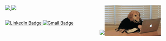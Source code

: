 ##

<div>
  <img align="right" height="100rem" src="giphy.gif">
</div>

<div style="display: inline_block">
  <a href="https://github.com/iagoscm">
  <img height="140em" src="https://github-readme-stats.vercel.app/api?username=iagoscm&count_private=true&show_icons=true&theme=tokyonight&hide_border=true"></img>
  <img height="140em" src="https://github-readme-stats.vercel.app/api/top-langs/?username=iagoscm&layout=compact&langs_count=7&theme=tokyonight&hide_border=true"></img>
</div>

##

![Linkedin Badge](https://img.shields.io/badge/-Iago_Campelo-blue?style=flat-square&logo=Linkedin&logoColor=white&link=https://www.linkedin.com/in/iagow/)
[![Gmail Badge](https://img.shields.io/badge/-Gmail-c14438?style=flat-square&logo=Gmail&logoColor=white&link=mailto:iagomatosousa@gmail.com)](mailto:iagomatosousa@gmail.com)

<div>
  <img align="right" src="https://komarev.com/ghpvc/?username=iagoscm&label=Profile%20views&color=0e75b6&style=flat"/>  
</div>

